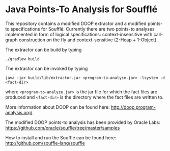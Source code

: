 # Java Points-To Analysis for Soufflé

This repository contains a modified DOOP extractor and a modified points-to specifications for Soufflé.
Currently there are two points-to analyses implemented in form of logical specifications: context-insensitive with call-graph construction on the fly and context-sensitive (2-Heap + 1-Object). 

The extractor can be build by typing 
```
./gradlew build
```

The extractor can be invoked by typing 
```
java -jar build/lib/extractor.jar <program-to-analyse.jar> -lsystem -d <fact-dir>
```
where ```<program-to-analyze.jar>``` is the jar file for which the fact files are produced and ```<fact-dir>``` is the directory where the fact files are written to. 

More information about DOOP can be found here:
http://doop.program-analysis.org/

The modified DOOP points-to analysis has been provided by Oracle Labs:
https://github.com/oracle/souffle/tree/master/samples

How to install and run the Soufflé can be found here:
http://github.com/souffle-lang/souffle




